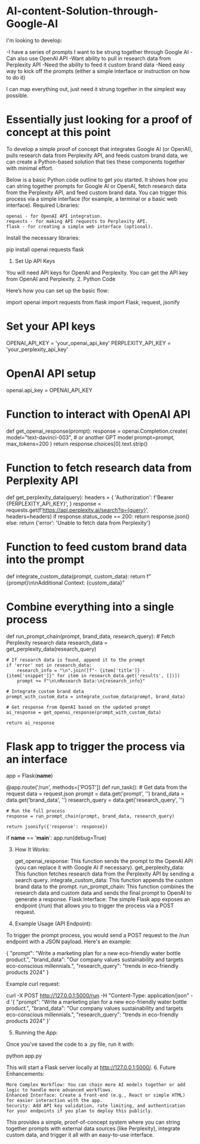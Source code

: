 # AI-content-Solution-through-Google-AI
I'm looking to develop:

-I have a series of prompts I want to be strung together through Google AI
-Can also use OpenAI API
-Want ability to pull in research data from Perplexity API
-Need the ability to feed it custom brand data
-Need easy way to kick off the prompts (either a simple interface or instruction on how to do it)

I can map everything out, just need it strung together in the simplest way possible.

Essentially just looking for a proof of concept at this point
===============
To develop a simple proof of concept that integrates Google AI (or OpenAI), pulls research data from Perplexity API, and feeds custom brand data, we can create a Python-based solution that ties these components together with minimal effort.

Below is a basic Python code outline to get you started. It shows how you can string together prompts for Google AI or OpenAI, fetch research data from the Perplexity API, and feed custom brand data. You can trigger this process via a simple interface (for example, a terminal or a basic web interface).
Required Libraries:

    openai - for OpenAI API integration.
    requests - for making API requests to Perplexity API.
    flask - for creating a simple web interface (optional).

Install the necessary libraries:

pip install openai requests flask

1. Set Up API Keys

You will need API keys for OpenAI and Perplexity. You can get the API key from OpenAI and Perplexity.
2. Python Code

Here’s how you can set up the basic flow:

import openai
import requests
from flask import Flask, request, jsonify

# Set your API keys
OPENAI_API_KEY = 'your_openai_api_key'
PERPLEXITY_API_KEY = 'your_perplexity_api_key'

# OpenAI API setup
openai.api_key = OPENAI_API_KEY

# Function to interact with OpenAI API
def get_openai_response(prompt):
    response = openai.Completion.create(
        model="text-davinci-003",  # or another GPT model
        prompt=prompt,
        max_tokens=200
    )
    return response.choices[0].text.strip()

# Function to fetch research data from Perplexity API
def get_perplexity_data(query):
    headers = {
        'Authorization': f'Bearer {PERPLEXITY_API_KEY}',
    }
    response = requests.get(f'https://api.perplexity.ai/search?q={query}', headers=headers)
    if response.status_code == 200:
        return response.json()
    else:
        return {'error': 'Unable to fetch data from Perplexity'}

# Function to feed custom brand data into the prompt
def integrate_custom_data(prompt, custom_data):
    return f"{prompt}\n\nAdditional Context: {custom_data}"

# Combine everything into a single process
def run_prompt_chain(prompt, brand_data, research_query):
    # Fetch Perplexity research data
    research_data = get_perplexity_data(research_query)
    
    # If research data is found, append it to the prompt
    if 'error' not in research_data:
        research_info = "\n".join([f"- {item['title']} - {item['snippet']}" for item in research_data.get('results', [])])
        prompt += f"\n\nResearch Data:\n{research_info}"
    
    # Integrate custom brand data
    prompt_with_custom_data = integrate_custom_data(prompt, brand_data)
    
    # Get response from OpenAI based on the updated prompt
    ai_response = get_openai_response(prompt_with_custom_data)
    
    return ai_response

# Flask app to trigger the process via an interface
app = Flask(__name__)

@app.route('/run', methods=['POST'])
def run_task():
    # Get data from the request
    data = request.json
    prompt = data.get('prompt', '')
    brand_data = data.get('brand_data', '')
    research_query = data.get('research_query', '')
    
    # Run the full process
    response = run_prompt_chain(prompt, brand_data, research_query)
    
    return jsonify({'response': response})

if __name__ == '__main__':
    app.run(debug=True)

3. How It Works:

    get_openai_response: This function sends the prompt to the OpenAI API (you can replace it with Google AI if necessary).
    get_perplexity_data: This function fetches research data from the Perplexity API by sending a search query.
    integrate_custom_data: This function appends the custom brand data to the prompt.
    run_prompt_chain: This function combines the research data and custom data and sends the final prompt to OpenAI to generate a response.
    Flask Interface: The simple Flask app exposes an endpoint (/run) that allows you to trigger the process via a POST request.

4. Example Usage (API Endpoint):

To trigger the prompt process, you would send a POST request to the /run endpoint with a JSON payload. Here's an example:

{
  "prompt": "Write a marketing plan for a new eco-friendly water bottle product.",
  "brand_data": "Our company values sustainability and targets eco-conscious millennials.",
  "research_query": "trends in eco-friendly products 2024"
}

Example curl request:

curl -X POST http://127.0.0.1:5000/run -H "Content-Type: application/json" -d '{
  "prompt": "Write a marketing plan for a new eco-friendly water bottle product.",
  "brand_data": "Our company values sustainability and targets eco-conscious millennials.",
  "research_query": "trends in eco-friendly products 2024"
}'

5. Running the App:

Once you've saved the code to a .py file, run it with:

python app.py

This will start a Flask server locally at http://127.0.0.1:5000/.
6. Future Enhancements:

    More Complex Workflow: You can chain more AI models together or add logic to handle more advanced workflows.
    Enhanced Interface: Create a front-end (e.g., React or simple HTML) for easier interaction with the app.
    Security: Add API key validation, rate limiting, and authentication for your endpoints if you plan to deploy this publicly.

This provides a simple, proof-of-concept system where you can string together prompts with external data sources (like Perplexity), integrate custom data, and trigger it all with an easy-to-use interface.
